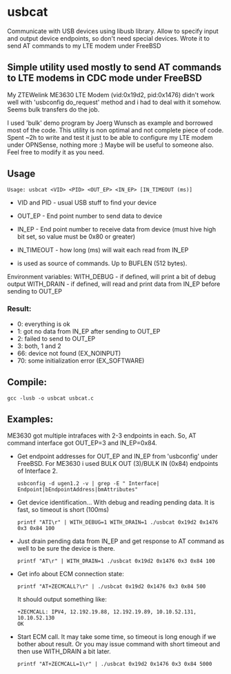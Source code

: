 # usbcat
Communicate with USB devices using libusb library. Allow to specify input and output device endpoints, so don't need special devices. Wrote it to send AT commands to my LTE modem under FreeBSD

## Simple utility used mostly to send AT commands to LTE modems in CDC mode under FreeBSD

My ZTEWelink ME3630 LTE Modem (vid:0x19d2, pid:0x1476) didn't work well with 'usbconfig do_request' method
and i had to deal with it somehow. Seems bulk transfers do the job.

I used 'bulk' demo program by Joerg Wunsch as example and borrowed most of the code.
This utility is non optimal and not complete piece of code. Spent ~2h to write and test it just to be able
to configure my LTE modem under OPNSense, nothing more :) Maybe will be useful to someone also. Feel free to
modify it as you need.

## Usage

```Usage: usbcat <VID> <PID> <OUT_EP> <IN_EP> [IN_TIMEOUT (ms)]```

* VID and PID - usual USB stuff to find your device
* OUT_EP - End point number to send data to device
* IN_EP - End point number to receive data from device (must hive high bit set, so value must be 0x80 or greater)
* IN_TIMEOUT - how long (ms) will wait each read from IN_EP

* <stdin> is used as source of commands. Up to BUFLEN (512 bytes).

Environment variables:
 WITH_DEBUG - if defined, will print a bit of debug output
 WITH_DRAIN - if defined, will read and print data from IN_EP before sending to OUT_EP

### Result:
 - 0: everything is ok
 - 1: got no data from IN_EP after sending to OUT_EP
 - 2: failed to send to OUT_EP
 - 3: both, 1 and 2
 - 66: device not found (EX_NOINPUT)
 - 70: some initialization error (EX_SOFTWARE)

## Compile:

 ```gcc -lusb -o usbcat usbcat.c```

## Examples:

ME3630 got multiple intrafaces with 2-3 endpoints in each. So, AT command interface got OUT_EP=3 and IN_EP=0x84.

* Get endpoint addresses for OUT_EP and IN_EP from 'usbconfig' under FreeBSD. For ME3630 i used BULK OUT (3)/BULK IN (0x84) endpoints of Interface 2.

  ```usbconfig -d ugen1.2 -v | grep -E " Interface| Endpoint|bEndpointAddress|bmAttributes"```

* Get device identification... With debug and reading pending data. It is fast, so timeout is short (100ms)

  ```printf "ATI\r" | WITH_DEBUG=1 WITH_DRAIN=1 ./usbcat 0x19d2 0x1476 0x3 0x84 100```

* Just drain pending data from IN_EP and get response to AT command as well to be sure the device is there.

  ```printf "AT\r" | WITH_DRAIN=1 ./usbcat 0x19d2 0x1476 0x3 0x84 100```

* Get info about ECM connection state:

  ```printf "AT+ZECMCALL?\r" | ./usbcat 0x19d2 0x1476 0x3 0x84 500```

  It should output something like:

  ```
  +ZECMCALL: IPV4, 12.192.19.88, 12.192.19.89, 10.10.52.131, 10.10.52.130
  OK
  ```

* Start ECM call. It may take some time, so timeout is long enough if we bother about result. Or you may issue command with short timeout and then use WITH_DRAIN a bit later.

  ```printf "AT+ZECMCALL=1\r" | ./usbcat 0x19d2 0x1476 0x3 0x84 5000```
